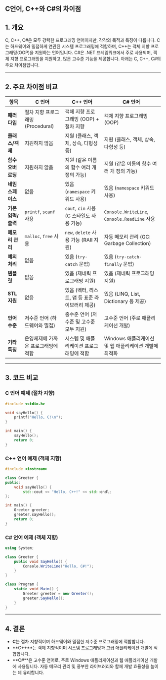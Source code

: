 ## C언어, C++와 C#의 차이점

## 1. 개요
C, C++, C#은 모두 강력한 프로그래밍 언어이지만, 각각의 목적과 특징이 다릅니다. C는 하드웨어와 밀접하게 연관된 시스템 프로그래밍에 적합하며, C++는 객체 지향 프로그래밍(OOP)을 지원하는 언어입니다. C#은 .NET 프레임워크에서 주로 사용되며, 객체 지향 프로그래밍을 지원하고, 많은 고수준 기능을 제공합니다. 아래는 C, C++, C#의 주요 차이점입니다.

---

## 2. 주요 차이점 비교

| 항목         | C 언어                          | C++ 언어                           | C# 언어                               |
|-------------|--------------------------------|----------------------------------|--------------------------------------|
| **패러다임** | 절차 지향 프로그래밍 (Procedural) | 객체 지향 프로그래밍 (OOP) + 절차 지향 | 객체 지향 프로그래밍 (OOP)             |
| **클래스/객체** | 지원하지 않음                   | 지원 (클래스, 객체, 상속, 다형성 등) | 지원 (클래스, 객체, 상속, 다형성 등)   |
| **함수 오버로딩** | 지원하지 않음                   | 지원 (같은 이름의 함수 여러 개 정의 가능) | 지원 (같은 이름의 함수 여러 개 정의 가능) |
| **네임스페이스** | 없음                            | 있음 (`namespace` 키워드 사용) | 있음 (`namespace` 키워드 사용)        |
| **기본 입력/출력** | `printf`, `scanf` 사용        | `cout`, `cin` 사용 (C 스타일도 사용 가능) | `Console.WriteLine`, `Console.ReadLine` 사용 |
| **메모리 관리** | `malloc`, `free` 사용         | `new`, `delete` 사용 가능 (RAII 지원) | 자동 메모리 관리 (GC: Garbage Collection) |
| **예외 처리** | 없음                            | 있음 (`try-catch` 문법) | 있음 (`try-catch-finally` 문법)         |
| **템플릿** | 없음                            | 있음 (제네릭 프로그래밍 지원) | 있음 (제네릭 프로그래밍 지원)           |
| **STL 지원** | 없음                            | 있음 (벡터, 리스트, 맵 등 표준 라이브러리 제공) | 있음 (LINQ, List, Dictionary 등 제공)  |
| **언어 수준** | 저수준 언어 (하드웨어와 밀접)   | 중수준 언어 (저수준 및 고수준 모두 지원) | 고수준 언어 (주로 애플리케이션 개발)    |
| **기타 특징** | 운영체제에 가까운 프로그래밍에 적합 | 시스템 및 애플리케이션 프로그래밍에 적합 | Windows 애플리케이션 및 웹 애플리케이션 개발에 최적화 |

---

## 3. 코드 비교

### C 언어 예제 (절차 지향)
```c
#include <stdio.h>

void sayHello() {
    printf("Hello, C!\n");
}

int main() {
    sayHello();
    return 0;
}
```

### C++ 언어 예제 (객체 지향)
```cpp
#include <iostream>

class Greeter {
public:
    void sayHello() {
        std::cout << "Hello, C++!" << std::endl;
};

int main() {
    Greeter greeter;
    greeter.sayHello();
    return 0;
}
```

### C# 언어 예제 (객체 지향)
``` cs
using System;

class Greeter {
    public void SayHello() {
        Console.WriteLine("Hello, C#!");
    }
}

class Program {
    static void Main() {
        Greeter greeter = new Greeter();
        greeter.SayHello();
    }
}
```

---

## 4. 결론
- **C**는 절차 지향적이며 하드웨어와 밀접한 저수준 프로그래밍에 적합합니다.
- **C++**는 객체 지향적이며 시스템 프로그래밍과 고급 애플리케이션 개발에 적합합니다.
- **C#**은 고수준 언어로, 주로 Windows 애플리케이션과 웹 애플리케이션 개발에 사용됩니다. 자동 메모리 관리 및 풍부한 라이브러리와 함께 개발 효율성을 높이는 데 유리합니다.
